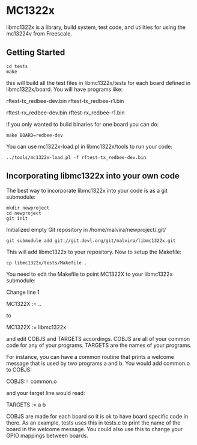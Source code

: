 MC1322x
=======

libmc1322x is a library, build system, test code, and utilities for using the
mc13224v from Freescale.

Getting Started
---------------

    cd tests
    make

this will build all the test files in libmc1322x/tests for each board
defined in libmc1322x/board. You will have programs like:

rftest-tx_redbee-dev.bin
rftest-tx_redbee-r1.bin

rftest-rx_redbee-dev.bin
rftest-rx_redbee-r1.bin

if you only wanted to build binaries for one board you can do:

    make BOARD=redbee-dev

You can use mc1322x-load.pl in libmc1322x/tools to run your code:

    ../tools/mc1322x-load.pl -f rftest-tx_redbee-dev.bin

Incorporating libmc1322x into your own code
-------------------------------------------

The best way to incorporate libmc1322x into your code is as a git submodule:

    mkdir newproject
    cd newproject
    git init

Initialized empty Git repository in /home/malvira/newproject/.git/

    git submodule add git://git.devl.org/git/malvira/libmc1322x.git

This will add libmc1322x to your repository. Now to setup the Makefile:

    cp libmc1322x/tests/Makefile .

You need to edit the Makefile to point MC1322X to your libmc1322x submodule:

Change line 1

   MC1322X := ..

to

   MC1322X := libmc1322x

and edit COBJS and TARGETS accordings. COBJS are all of your common code for
any of your programs. TARGETS are the names of your programs.

For instance, you can have a common routine that prints a welcome message that
is used by two programs a and b. You would add common.o to COBJS:

   COBJS:= common.o

and your target line would read:

   TARGETS := a b

COBJS are made for each board so it is ok to have board specific code in there.
As an example, tests uses this in tests.c to print the name of the board in the
welcome message. You could also use this to change your GPIO mappings between
boards.
